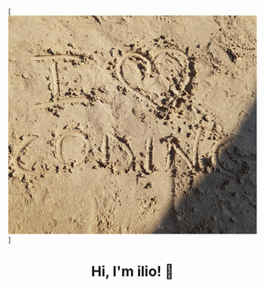 [![Alt text](portobadisco.png)]

<h1 align="center">Hi, I'm ilio! 👋 </h1>

<!--h3 align="center">:hammer_and_wrench: Languages and Tools</h3-->

<!--p align="center">
  <a href="https://skillicons.dev">
    <img src="https://skillicons.dev/icons?i=java" alt="Skills and tools"/>
  </a>
</p-->